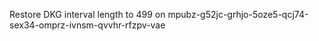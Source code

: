 Restore DKG interval length to 499 on mpubz-g52jc-grhjo-5oze5-qcj74-sex34-omprz-ivnsm-qvvhr-rfzpv-vae
